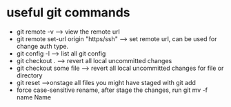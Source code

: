 # useful git commands
- git remote -v --> view the remote url
- git remote set-url origin "https/ssh" --> set remote url, can be used for change auth type.
- git config -l --> list all git config
- git checkout . --> revert all local uncommitted changes
- git checkout some file —> revert all local uncommitted changes for file or directory 
- git reset —>onstage all files you might have staged with git add
- force case-sensitive rename, after stage the changes, run git mv -f name Name